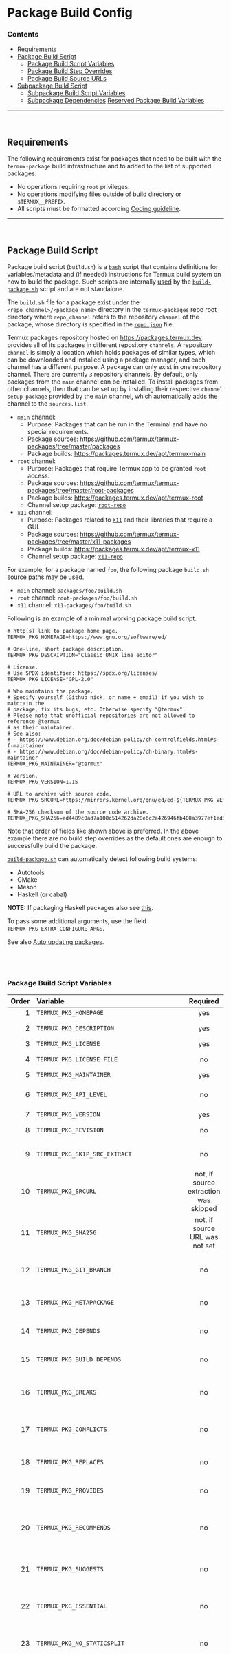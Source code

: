 # Package Build Config

### Contents

- [Requirements](#requirements)
- [Package Build Script](#package-build-script)
  - [Package Build Script Variables](#package-build-script-variables)
  - [Package Build Step Overrides](#package-build-step-overrides)
  - [Package Build Source URLs](#package-build-source-urls)
- [Subpackage Build Script](#subpackage-build-script)
  - [Subpackage Build Script Variables](#subpackage-build-script-variables)
  - [Subpackage Dependencies](#subpackage-dependencies)
 [Reserved Package Build Variables](#reserved-package-build-variables)

---

&nbsp;





## Requirements

The following requirements exist for packages that need to be built with the `termux-package` build infrastructure and to added to the list of supported packages.

- No operations requiring `root` privileges.
- No operations modifying files outside of build directory or `$TERMUX__PREFIX`.
- All scripts must be formatted according [Coding guideline](./Coding-guideline).

---

&nbsp;





## Package Build Script

Package build script (`build.sh`) is a [`bash`](https://www.gnu.org/software/bash) script that contains definitions for variables/metadata and (if needed) instructions for Termux build system on how to build the package. Such scripts are internally [used](./Building-packages#build-process) by the [`build-package.sh`] script and are not standalone.

The `build.sh` file for a package exist under the `<repo_channel>/<package_name>` directory in the `termux-packages` repo root directory where `repo_channel` refers to the repository `channel` of the package, whose directory is specified in the [`repo.json`](https://github.com/termux/termux-packages/blob/master/repo.json) file.

Termux packages repository hosted on https://packages.termux.dev provides all of its packages in different repository `channels`. A repository `channel` is simply a location which holds packages of similar types, which can be downloaded and installed using a package manager, and each channel has a different purpose. A package can only exist in one repository channel. There are currently `3` repository channels. By default, only packages from the `main` channel can be installed. To install packages from other channels, then that can be set up by installing their respective `channel setup package` provided by the `main` channel, which automatically adds the channel to the `sources.list`.

- `main` channel:  
  - Purpose: Packages that can be run in the Terminal and have no special requirements.  
  - Package sources: https://github.com/termux/termux-packages/tree/master/packages  
  - Package builds: https://packages.termux.dev/apt/termux-main  
- `root` channel:  
  - Purpose: Packages that require Termux app to be granted `root` access.  
  - Package sources: https://github.com/termux/termux-packages/tree/master/root-packages  
  - Package builds: https://packages.termux.dev/apt/termux-root  
  - Channel setup package: [`root-repo`](https://github.com/termux/termux-packages/blob/master/packages/root-repo/build.sh)  
- `x11` channel:  
  - Purpose: Packages related to [`X11`](https://en.wikipedia.org/wiki/X_Window_System) and their libraries that require a GUI.  
  - Package sources: https://github.com/termux/termux-packages/tree/master/x11-packages  
  - Package builds: https://packages.termux.dev/apt/termux-x11  
  - Channel setup package: [`x11-repo`](https://github.com/termux/termux-packages/blob/master/packages/x11-repo/build.sh)  

For example, for a package named `foo`, the following package `build.sh` source paths may be used.

- `main` channel: `packages/foo/build.sh`
- `root` channel: `root-packages/foo/build.sh`
- `x11` channel: `x11-packages/foo/build.sh`

Following is an example of a minimal working package build script.

```shell
# http(s) link to package home page.
TERMUX_PKG_HOMEPAGE=https://www.gnu.org/software/ed/

# One-line, short package description.
TERMUX_PKG_DESCRIPTION="Classic UNIX line editor"

# License.
# Use SPDX identifier: https://spdx.org/licenses/
TERMUX_PKG_LICENSE="GPL-2.0"

# Who maintains the package.
# Specify yourself (Github nick, or name + email) if you wish to maintain the
# package, fix its bugs, etc. Otherwise specify "@termux".
# Please note that unofficial repositories are not allowed to reference @termux
# as their maintainer.
# See also:
# - https://www.debian.org/doc/debian-policy/ch-controlfields.html#s-f-maintainer
# - https://www.debian.org/doc/debian-policy/ch-binary.html#s-maintainer
TERMUX_PKG_MAINTAINER="@termux"

# Version.
TERMUX_PKG_VERSION=1.15

# URL to archive with source code.
TERMUX_PKG_SRCURL=https://mirrors.kernel.org/gnu/ed/ed-${TERMUX_PKG_VERSION}.tar.lz

# SHA-256 checksum of the source code archive.
TERMUX_PKG_SHA256=ad4489c0ad7a108c514262da28e6c2a426946fb408a3977ef1ed34308bdfd174
```
Note that order of fields like shown above is preferred. In the above example there are no build step overrides as the default ones are enough to successfully build the package.

[`build-package.sh`] can automatically detect following build systems:

- Autotools
- CMake
- Meson
- Haskell (or cabal)

**NOTE:** If packaging Haskell packages also see [this](./Haskell-package-guidelines).

To pass some additional arguments, use the field `TERMUX_PKG_EXTRA_CONFIGURE_ARGS`.

See also [Auto updating packages](./Auto-updating-packages).

## &nbsp;



### Package Build Script Variables

| Order | Variable | Required | Description |
| -----:|:-------- |:--------:|:----------- |
| 1     | `TERMUX_PKG_HOMEPAGE` | yes | Home page URL. |
| 2     | `TERMUX_PKG_DESCRIPTION` | yes | Short, one-line description of package. |
| 3     | `TERMUX_PKG_LICENSE` | yes | Package license. |
| 4     | `TERMUX_PKG_LICENSE_FILE` | no | Name of license file, if it is not found automatically. |
| 5     | `TERMUX_PKG_MAINTAINER` | yes | Package maintainer. |
| 6     | `TERMUX_PKG_API_LEVEL` | no | Android API level for which package should be compiled. |
| 7     | `TERMUX_PKG_VERSION` | yes | Original package version. |
| 8     | `TERMUX_PKG_REVISION` | no | Package revision. Bumped on each package rebuild. |
| 9     | `TERMUX_PKG_SKIP_SRC_EXTRACT` | no | Whether to omit source code downloading and extraction. Default is **false**. |
| 10    | `TERMUX_PKG_SRCURL` | not, if source extraction was skipped | URL from which source archive should be downloaded, either an archive or a git url ending with .git |
| 11    | `TERMUX_PKG_SHA256` | not, if source URL was not set | SHA-256 checksum of source archive. |
| 12    | `TERMUX_PKG_GIT_BRANCH` | no | Branch to checkout in termux_step_git_clone_src. Default is `v$TERMUX_PKG_VERSION`. |
| 13    | `TERMUX_PKG_METAPACKAGE` | no | Whether to make package treated as metapackage. Default is **false**. |
| 14    | `TERMUX_PKG_DEPENDS` | no | Comma-separated list of dependency package names. |
| 15    | `TERMUX_PKG_BUILD_DEPENDS` | no | Comma-separated list of build-time only dependencies. |
| 16    | `TERMUX_PKG_BREAKS` | no | Comma-separated list of packages that are incompatible with the current one. |
| 17    | `TERMUX_PKG_CONFLICTS` | no | Comma-separated list of packages which have file name collisions with the current one. |
| 18    | `TERMUX_PKG_REPLACES` | no | Comma-separated list of packages being replaced by current one. |
| 19    | `TERMUX_PKG_PROVIDES` | no | Comma-separated list of virtual packages being provided by current one. |
| 20    | `TERMUX_PKG_RECOMMENDS` | no | Comma-separated list of non-absolute dependencies - packages usually used with the current one. |
| 21    | `TERMUX_PKG_SUGGESTS` | no | Comma-separated list of packages that are related to or enhance the current one. |
| 22    | `TERMUX_PKG_ESSENTIAL` | no | Whether to treat package as essential which cannot be uninstalled in usual way. Default is **false**. |
| 23    | `TERMUX_PKG_NO_STATICSPLIT` | no | Whether to split static libraries into a subpackage. Default is **false**. |
| 24    | `TERMUX_PKG_STATICSPLIT_EXTRA_PATTERNS` | no | Extra patterns to include in static package. It must be relative to `$TERMUX__PREFIX`. For example: to include `*.h` files from `$TERMUX__PREFIX/lib`, specify `lib/*.h`. Use bash globstar patterns to recurse sub-directories. |
| 25    | `TERMUX_PKG_IS_HASKELL_LIB` | no | Whether the package is haskell library. Default is `false`. |
| 26    | `TERMUX_PKG_BUILD_IN_SRC` | no | Whether to perform build in a source code directory. Default is **false**. |
| 27    | `TERMUX_PKG_HAS_DEBUG` | no | Whether debug builds are possible for package. Default is **true**. |
| 28    | `TERMUX_PKG_PLATFORM_INDEPENDENT` | no | Whether to treat package as platform independent. Default is **false**. |
| 29    | `TERMUX_PKG_EXCLUDED_ARCHES` | no | Comma-separated list of CPU architectures for which package cannot be compiled. |
| 30    | `TERMUX_PKG_HOSTBUILD` | no | Whether package require building for host. Default is **false**. |
| 31    | `TERMUX_PKG_FORCE_CMAKE` | no | Whether to prefer CMake over Autotools configure script. Default is **false**. |
| 32    | `TERMUX_PKG_EXTRA_CONFIGURE_ARGS` | no | Extra arguments passed to build system configuration utility. |
| 33    | `TERMUX_PKG_EXTRA_HOSTBUILD_CONFIGURE_ARGS` | no | Extra arguments passed to build system configuration utility when performing host build. |
| 34    | `TERMUX_PKG_EXTRA_MAKE_ARGS` | no | Extra arguments passed to utility `make`. |
| 35    | `TERMUX_PKG_MAKE_INSTALL_TARGET` | no | Equivalent for `install` argument passed to utility `make` in the installation process. |
| 36    | `TERMUX_PKG_RM_AFTER_INSTALL` | no | List of files that should be removed after installation process. |
| 37    | `TERMUX_PKG_CONFFILES` | no | A space or newline separated list of package configuration files that should not be overwritten on update. |
| 38    | `TERMUX_PKG_SERVICE_SCRIPT` | no | Array of even length containing daemon name(s) and script(s) for use with [termux-services/runit](https://wiki.termux.com/wiki/Termux-services). |
| 39    | `TERMUX_PKG_GO_USE_OLDER` | no | Use the older supported release of Go (1.19.7). Default is **false**. |
| 40    | `TERMUX_PKG_NO_STRIP` | no | Disable stripping binaries. Default is **false**. |
| 41    | `TERMUX_PKG_NO_SHEBANG_FIX` | no | Skip fixing shebang accordingly to $TERMUX__PREFIX. Default is **false**. |
| 42    | `TERMUX_PKG_NO_ELF_CLEANER` | no | Disable running of termux-elf-cleaner on built binaries. Default is **false**. |
| 43    | `TERMUX_PKG_NO_STRIP` | no | Disable stripping binaries. Default is **false**. |
| 44    | `TERMUX_PKG_ON_DEVICE_BUILD_NOT_SUPPORTED` | no | Whether this package does not support compilation on a device. Default is **false**. |

## &nbsp;



### Package Build Step Overrides

Following is a list of package build steps that can be overridden by the `build.sh` script. Complete reference for all build steps can be found in [Building packages](./Building-packages#build-steps-reference).

| Execution order | Function name | Description |
| ---------------:|:-------------:|:----------- |
| 1               | `termux_step_get_source` | Obtain package source code and put it in `$TERMUX_PKG_SRCDIR`. |
| 2               | `termux_step_post_get_source` | Hook to run commands immediately after obtaining source code. |
| 3               | `termux_step_handle_host_build` | Determine whether a host build is required. |
| 4               | `termux_step_host_build` | Perform a host build. |
| 5               | `termux_step_pre_configure` | Hook to run commands before source configuration. |
| 6               | `termux_step_configure` | Configure sources. By default, it determines build system automatically. |
| 7               | `termux_step_post_configure` | Hook to run commands immediately after configuration. |
| 8               | `termux_step_make` | Compile the source code. |
| 9               | `termux_step_make_install` | Install the compiled artifacts. |
| 10              | `termux_step_post_make_install` | Hook to run commands immediately after installation. |
| 11              | `termux_step_install_license` | Link or copy package-specific LICENSE to `./share/doc/$TERMUX_PKG_NAME`. |
| 12              | `termux_step_post_massage` | Final hook before creating `*.deb` file(s). |
| 13              | `termux_step_create_debscripts` | In this step the `./preinst`, `./postinst`, `./prerm` or `./postrm` scripts can be created which will be executed during the package installation or removing. |

## &nbsp;



### Package Build Source URLs

The `$TERMUX_PKG_SRCURL` in the `build.sh` file defines the URL for where to download the package source. It can either be a remote `*https://*` URL or a local `*file://*` URL.


#### Package Build Remote Source URLs

Remote package source URLs are in the `*https://domain/path` format where `https://` is the [scheme](https://en.wikipedia.org/wiki/File_URI_scheme).

The [`build-package.sh`] scripts support `2` formats for remote `https://` URLs, and both have their own build time behaviour.

- **`https://domain/path` URL** for package source release `tar`/`zip` file.  
    - When the build is started for the package, the source file will be downloaded if not already download and its checksum will be compared against the value set in `$TERMUX_PKG_SHA256` variable of the `build.sh` file, unless its set to `SKIP_CHECKSUM`. If checksum does not match, then build with fail with a `Wrong checksum` error.
    - If package is being rebuilt and `$TERMUX_PKG_SHA256` is not set to `SKIP_CHECKSUM`, like with the [`-f`]/[`-F`] flags and source file already exists, then checksum will be checked again against the already downloaded file, and if it does not match, then package source will be re-downloaded and checksum re-checked. However, if checksum matches against the existing local file, then it will be used without downloading source again.  
    - If package is being rebuilt and `$TERMUX_PKG_SHA256` is set to `SKIP_CHECKSUM`, then package source will be re-downloaded every time and no checksum will be checked.  
    - Any value for the `$TERMUX_PKG_GIT_BRANCH` variable in the `build.sh` of the package will be ignored.  

- **`git+https://*.git` URL** for package remote [`git`] source repository.  
    - The URL path should end with `.git` and host a remote `git` repository. ([1](https://git-scm.com/book/en/v2/Git-on-the-Server-The-Protocols), [2](https://git-scm.com/book/en/v2/Git-on-the-Server-Getting-Git-on-a-Server))  
    - If a branch is set in the `$TERMUX_PKG_GIT_BRANCH` variable in the `build.sh` of the package, it will be checked out before building.  
    - If the source directory has been cloned already in a previous build, then it will **NOT be cloned again**, even if [`-f`]/[`-F`] flags are passed for rebuilds, and the **[`-r`] flag WILL be required** to clone the latest sources again/every time.  
    - No checksum checks will be done against the value set in `$TERMUX_PKG_SHA256` variable of the `build.sh` file. To avoid confusion, the `$TERMUX_PKG_SHA256` variable should not be set, or be set to an empty string or `SKIP_CHECKSUM`. 

&nbsp;

#### Package Build Local Source URLs

Local package source URLs are in the `*file:///path/to/source*` formats where `file://` is the [scheme](https://en.wikipedia.org/wiki/File_URI_scheme) and the `/path` is an absolute and normalized path to a directory or file on the local filesystem. **Note that 3 forward slashes `/` are necessary and `file://path` is not a valid URL.** The path must also be normalized with no duplicate or trailing path separators `/`.

The [`build-package.sh`] scripts support `3` formats for local `file://` URLs, and they all have their own build time behaviour.

- **`file:///path/to/source/dir` URL** for path to a source directory, which may or may not be a `git` repository.  
    - When the build is started for the package, a `tar` file will be created from the source directory for its current state and it will be used as is.  
    - If the source directory is a `git` directory, no changes will be made to any `git` branches/tags. Any value for the `$TERMUX_PKG_GIT_BRANCH` variable in the `build.sh` of the package will be ignored and it will have to manually checkout out. **Any uncommitted changes to current `git` branch WILL also get built.**  
    - No checksum checks will be done against the value set in `$TERMUX_PKG_SHA256` variable of the `build.sh` file, and a **`tar` file for the source directory will be created every time package is built**, assuming [`-f`]/[`-F`] flags are passed for rebuilds, and the **[`-r`] flag WILL not be required** to re-download updated sources. To avoid confusion, the `$TERMUX_PKG_SHA256` variable should be set to an empty string or `SKIP_CHECKSUM`.  

- **`file:///path/to/source/file` URL** for path to a source file, like a `tar` or `zip` file.  
    - When the build is started for the package, the source file will be downloaded if not already download and its checksum will be compared against the value set in `$TERMUX_PKG_SHA256` variable of the `build.sh` file, unless its set to `SKIP_CHECKSUM`. If checksum does not match, then build with fail with a `Wrong checksum` error.  
    - If package is being rebuilt and `$TERMUX_PKG_SHA256` is not set to `SKIP_CHECKSUM`, like with the [`-f`]/[`-F`] flags and source file already exists, then checksum will be checked again against the already downloaded file, and if it does not match, then package source will be re-downloaded and checksum re-checked. However, if checksum matches against the existing local file, then it will be used without downloading source again.  
    - If package is being rebuilt and `$TERMUX_PKG_SHA256` is set to `SKIP_CHECKSUM`, then package source will be re-downloaded every time and no checksum will be checked.
    - Any value for the `$TERMUX_PKG_GIT_BRANCH` variable in the `build.sh` of the package will be ignored.  

- **`git+file:///path/to/source/git/dir` URL** path to a [local](https://git-scm.com/book/en/v2/Git-on-the-Server-The-Protocols) [`git`] source directory where `git+` is prefixed before `file://`, and the directory must contain a `.git` sub directory.  
    - The directory path does not need to end with `.git`.  
    - If a branch is set in the `$TERMUX_PKG_GIT_BRANCH` variable in the `build.sh` of the package, it will be checked out before building. **Any uncommitted changes to the `git` branch WILL NOT get built.**  
    - If the source directory has been cloned already in a previous build, then it will **NOT be cloned again**, even if [`-f`]/[`-F`] flags are passed for rebuilds, and the **[`-r`] flag WILL be required** to clone the latest sources again/every time.  
    - An additional requirement is that the local [`git`] repository must have its `origin` url in `.git/config` as a `https` URL instead of a `ssh` (`git@`) URL if running in [`termux-packages` docker container]  and `$TERMUX_PKG_GIT_BRANCH` is set, as it doesn't have `ssh` installed by default and `git fetch` while downloading sources would fail otherwise. So if a local `git` repository needs to be cloned from an upstream `git` URL itself, like GitHub, then use `https://github.com/org/repo.git` to clone instead of `git@github.com:org/repo.git`. Or `ssh` can be installed inside the docker container and `ssh` keys set up manually.  
    - No checksum checks will be done against the value set in `$TERMUX_PKG_SHA256` variable of the `build.sh` file. To avoid confusion, the `$TERMUX_PKG_SHA256` variable should not be set, or be set to an empty string or `SKIP_CHECKSUM`.  

---

&nbsp;





## Subpackage Build Script

Subpackage definitions are often used to move optional parts of installation to a separate packages. For example, some libraries come with utilities which may not be used by end user. Thus we can move these utilities to a separate package and reduce installation size in case when library package was installed as dependency.

Minimal subpackage script consist of the following fields:

```shell
TERMUX_SUBPKG_DESCRIPTION= # Sub-package description
TERMUX_SUBPKG_INCLUDE="" # List of files (either space or newline separated) to include in subpackage
```

Order above is preferred as include list may be long.

Subpackage script must be located in same directory as `build.sh` and have file name in the following format:

```shell
{subpackage name}.subpackage.sh
```

Note that its name cannot be same as of parent package.

Additional notes about subpackages:

- Subpackages always have version equal to parent package.
- Subpackages for static libraries are created automatically.

## &nbsp;



### Subpackage Build Script Variables

| Order | Variable | Required | Description |
| -----:|:-------- |:--------:|:----------- |
| 1     | `TERMUX_SUBPKG_DESCRIPTION` | yes | Short, one-line description of subpackage. |
| 2     | `TERMUX_SUBPKG_DEPEND_ON_PARENT` | no | Specifies way how subpackage should depend on parent. See [Subpackage dependencies](#subpackage-dependencies) for more information. |
| 3     | `TERMUX_SUBPKG_DEPENDS` | no | Comma-separated list of subpackage dependencies. |
| 4     | `TERMUX_SUBPKG_BREAKS` | no | Comma-separated list of packages that are incompatible with the current one. |
| 5     | `TERMUX_SUBPKG_CONFLICTS` | no | Comma-separated list of packages which have file name collisions with the current one. |
| 6     | `TERMUX_SUBPKG_REPLACES` | no | Comma-separated list of packages being replaced by current one. |
| 7     | `TERMUX_SUBPKG_ESSENTIAL` | no | Whether to treat subpackage as essential which cannot be uninstalled in usual way. Default is **false**. |
| 8     | `TERMUX_SUBPKG_EXCLUDED_ARCHES` | no | Comma-separated list of CPU architectures for which this subpackage cannot be compiled. |
| 9     | `TERMUX_SUBPKG_PLATFORM_INDEPENDENT` | no | Whether to treat subpackage as platform independent. Default is **false**. |
| 10    | `TERMUX_SUBPKG_INCLUDE` | yes | A space or newline separated list of files to be included in subpackage. |
| 11    | `TERMUX_SUBPKG_CONFFILES` | no | A space or newline separated list of package configuration files that should not be overwritten on update. |

## &nbsp;



### Subpackage Dependencies

By default subpackage depends only on parent package with current version. This behaviour can be changed by setting variable `$TERMUX_SUBPKG_DEPEND_ON_PARENT`.

Allowed values are:

- `deps` - subpackage will depend on dependencies of parent package.
- `unversioned` - subpackage will depend on parent package without specified version.

---

&nbsp;





## Reserved Package Build Variables

Among with variables listed above (i.e. control fields), certain variables have special purpose and used internally by [`build-package.sh`]. They should not be modified in runtime unless there is a good reason.

- `TERMUX_ON_DEVICE_BUILD` - If set, assume that building on device.

- `TERMUX_BUILD_IGNORE_LOCK` - If set to `true`, ignore build process lock.

- `TERMUX_BUILD_LOCK_FILE` - Path to build process lock file.

- `TERMUX_HOST_PLATFORM` - Host platform definition. Usually `$TERMUX_ARCH-linux-android`.

- `TERMUX_PKG_BUILDDIR` - Path to build directory of current package.

- `TERMUX_PKG_BUILDER_DIR` - Path to directory where located `build.sh` of current package.

- `TERMUX_PKG_BUILDER_SCRIPT` - Path to `build.sh` of current package.

- `TERMUX_PKG_CACHEDIR` - Path to source cache directory of current package.

- `TERMUX_PKG_MASSAGEDIR` - Path to directory where package content will be extracted from `$TERMUX__PREFIX`.

- `TERMUX_PKG_PACKAGEDIR` - Path to directory where components of `*.deb` archive of current package will be created.

- `TERMUX_PKG_SRCDIR` - Path to source directory of current package.

- `TERMUX_PKG_TMPDIR` - Path to temporary directory specific for current package.

- `TERMUX_COMMON_CACHEDIR` - Path to global cache directory where build tools are stored.

- `TERMUX_SCRIPTDIR` - Path to directory with utility scripts.

- `TERMUX_PKG_NAME` - Name of current package.

- `TERMUX_REPO_URL` - Array of package repository URLs from which dependencies will be downloaded if [`build-package.sh`] got option `-i` or `-I`.

- `TERMUX_REPO_DISTRIBUTION` - Array of distribution names in addition for `$TERMUX_REPO_URL`.

- `TERMUX_REPO_COMPONENT` - Array of repository component names in addition for `$TERMUX_REPO_URL`.

- `TERMUX_PACKAGE_FORMAT` - Package output format.

---

&nbsp;





[`-f`]: ./Building-packages#-f
[`-F`]: ./Building-packages#-f-1
[`-r`]: ./Building-packages#-r
[`build-package.sh`]: https://github.com/termux/termux-packages/blob/master/build-package.sh
[`git`]: https://git-scm.com/docs/git
[`termux-packages` docker container]: ./Build-environment#docker-container
